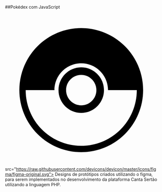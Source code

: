 ##Pokédex com JavaScript <?xml version="1.0" encoding="UTF-8" standalone="no"?>
<!DOCTYPE svg PUBLIC "-//W3C//DTD SVG 20010904//EN"
              "http://www.w3.org/TR/2001/REC-SVG-20010904/DTD/svg10.dtd">
<svg xmlns="http://www.w3.org/2000/svg"
     width="14.2222in" height="14.2222in"
     viewBox="0 0 1024 1024">
  <path id="pkmn-go-menu"
        fill="#000000" stroke="none" stroke-width="1"
        d="M 512.00,359.18
           C 512.00,359.18 512.00,359.18 512.00,359.18
             596.40,359.18 664.81,427.60 664.82,512.00
             664.82,512.00 664.82,512.00 664.82,512.00
             664.82,596.40 596.40,664.81 512.00,664.82
             512.00,664.82 512.00,664.82 512.00,664.82
             427.60,664.82 359.19,596.40 359.18,512.00
             359.18,512.00 359.18,512.00 359.18,512.00
             359.18,427.60 427.60,359.18 512.00,359.18
             512.00,359.18 512.00,359.18 512.00,359.18
             512.00,359.18 512.00,359.18 512.00,359.18 Z
           M 512.00,410.12
           C 455.73,410.12 410.12,455.73 410.12,512.00
             410.12,568.27 455.73,613.88 512.00,613.88
             568.27,613.88 613.88,568.27 613.88,512.00
             613.88,455.73 568.27,410.12 512.00,410.12
             512.00,410.12 512.00,410.12 512.00,410.12 Z
           M 806.16,217.84
           C 884.17,295.86 928.00,401.67 928.00,512.00
             928.00,622.33 884.17,728.14 806.16,806.16
             728.14,884.17 622.33,928.00 512.00,928.00
             401.67,928.00 295.86,884.17 217.84,806.16
             139.83,728.14 96.00,622.33 96.00,512.00
             96.00,401.67 139.83,295.86 217.84,217.84
             295.86,139.83 401.67,96.00 512.00,96.00
             622.33,96.00 728.14,139.83 806.16,217.84 Z
           M 332.02,512.00
           C 332.02,512.00 138.45,512.00 138.45,512.00
             138.45,611.07 177.81,706.09 247.86,776.14
             317.91,846.19 412.93,885.55 512.00,885.55
             611.07,885.55 706.09,846.19 776.14,776.14
             846.19,706.09 885.55,611.07 885.55,512.00
             885.55,512.00 885.55,512.00 885.55,512.00
             885.55,512.00 691.98,512.00 691.98,512.00
             691.98,412.60 611.40,332.02 512.00,332.02
             412.60,332.02 332.02,412.60 332.02,512.00 Z" />
</svg>
src="https://raw.githubusercontent.com/devicons/devicon/master/icons/figma/figma-original.svg">
Designs de protótipos criados utilizando o figma, para serem implementados no desenvolvimento da plataforma Canta Sertão utilizando a linguagem PHP. 

